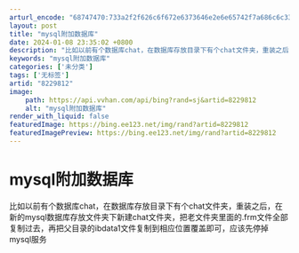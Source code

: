 ```yaml
---
arturl_encode: "68747470:733a2f2f626c6f672e6373646e2e6e65742f7a686c6c333337:372f61727469636c652f64657461696c732f38323239383132"
layout: post
title: "mysql附加数据库"
date: 2024-01-08 23:35:02 +0800
description: "比如以前有个数据库chat，在数据库存放目录下有个chat文件夹，重装之后，在新"
keywords: "mysql附加数据库"
categories: ['未分类']
tags: ['无标签']
artid: "8229812"
image:
    path: https://api.vvhan.com/api/bing?rand=sj&artid=8229812
    alt: "mysql附加数据库"
render_with_liquid: false
featuredImage: https://bing.ee123.net/img/rand?artid=8229812
featuredImagePreview: https://bing.ee123.net/img/rand?artid=8229812
---
```


# mysql附加数据库
比如以前有个数据库chat，在数据库存放目录下有个chat文件夹，重装之后，在新的mysql数据库存放文件夹下新建chat文件夹，把老文件夹里面的.frm文件全部复制过去，再把父目录的ibdata1文件复制到相应位置覆盖即可，应该先停掉mysql服务